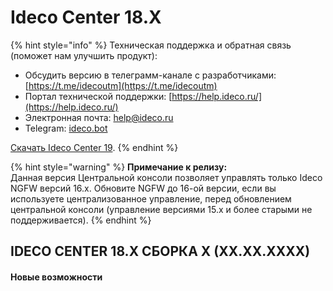 # Ideco Center 18.Х

{% hint style="info" %}
Техническая поддержка и обратная связь (поможет нам улучшить продукт):
* Обсудить версию в телеграмм-канале с разработчиками: [https://t.me/idecoutm](https://t.me/idecoutm)
* Портал технической поддержки: [https://help.ideco.ru/](https://help.ideco.ru/)
* Электронная почта: help@ideco.ru
* Telegram: [ideco.bot](https://telegram.im/@ideco_support_bot)

[Скачать Ideco Center 19](https://my.ideco.ru/). 
{% endhint %}

{% hint style="warning" %}
**Примечание к релизу:** \
Данная версия Центральной консоли позволяет управлять только Ideco NGFW версий 16.х. Обновите NGFW до 16-ой версии, если вы используете централизованное управление, перед обновлением центральной консоли (управление версиями 15.х и более старыми не поддерживается).
{% endhint %}

## IDECO CENTER 18.Х СБОРКА Х (ХХ.ХХ.ХХХХ)

#### Новые возможности

